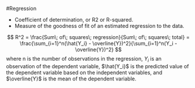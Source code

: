 #Regression 

- Coefficient of determination, or R2 or R-squared.
- Measure of the goodness of fit of an estimated regression to the data.

$$
R^2 = \frac{Sum\; of\; squares\; regression}{Sum\; of\; squares\; total} = \frac{\sum_{i=1}^n(\hat{Y_i} - \overline{Y})^2}{\sum_{i=1}^n(Y_i - \overline{Y})^2}
$$
	where n is the number of observations in the regression, $Y_i$ is an observation of the dependent variable, $\hat{Y_i}$ is the predicted value of the dependent variable based on the independent variables, and $\overline{Y}$ is the mean of the dependent variable.